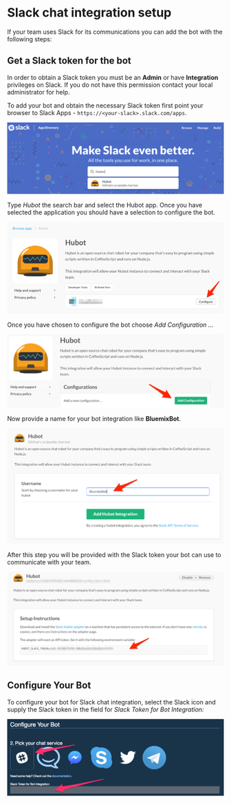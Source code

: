# Slack chat integration setup

If your team uses Slack for its communications you can add the bot with the following steps:

## Get a Slack token for the bot

In order to obtain a Slack token you must be an __Admin__ or have __Integration__ privileges on Slack. If you do not have this permission contact your local administrator for help.

To add your bot and obtain the necessary Slack token first point your browser to Slack Apps - `https://<your-slack>.slack.com/apps`.

![Slack Apps](../images/Slack_Apps.png)

Type *Hubot* the search bar and select the Hubot app. Once you have selected the application you should have a selection to configure the bot.

![Configure Hubot](../images/Hubot_Configure.png)

Once you have chosen to configure the bot choose *Add Configuration ...*

![Add Hubot Configuration](../images/Hubot_Add_Configuration.png)

Now provide a name for your bot integration like __BluemixBot__.

![Hubot Name](../images/Hubot_Name_Bot.png)

After this step you will be provided with the Slack token your bot can use to communicate with your team.

![Hubot Slack Token](../images/Hubot_Slack_Token.png)

## Configure Your Bot

To configure your bot for Slack chat integration, select the Slack icon and supply the Slack token in the field for *Slack Token for Bot Integration:*

![Bot Wizard Slack Token](../images/Slack_Bot_Wizard_Setup.png)
